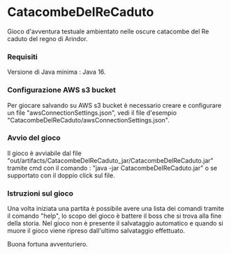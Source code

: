 # CatacombeDelReCaduto
Gioco d'avventura testuale ambientato nelle oscure catacombe del Re caduto del regno di Arindor.

### Requisiti
Versione di Java minima : Java 16.

### Configurazione AWS s3 bucket
Per giocare salvando su AWS s3 bucket è necessario creare e configurare un file "awsConnectionSettings.json",
vedi il file d'esempio "CatacombeDelReCaduto/awsConnectionSettings.json".

### Avvio del gioco
Il gioco è avviabile dal file "out/artifacts/CatacombeDelReCaduto_jar/CatacombeDelReCaduto.jar"
tramite cmd con il comando : "java -jar CatacombeDelReCaduto.jar" o se supportato con il doppio click sul file.

### Istruzioni sul gioco
Una volta iniziata una partita è possibile avere una lista dei comandi tramite il comando "help",
lo scopo del gioco è battere il boss che si trova alla fine della storia.
Nel gioco non è presente il salvataggio automatico e quando si muore il gioco viene ripreso dall'ultimo salvataggio effettuato.

Buona fortuna avventuriero.
